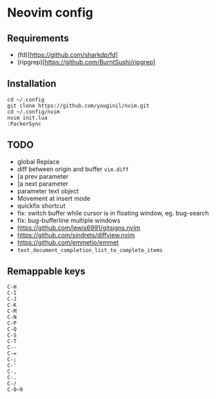 # Neovim config

## Requirements

- (fd)[https://github.com/sharkdp/fd]
- (ripgrep)[https://github.com/BurntSushi/ripgrep]

## Installation

```
cd ~/.config
git clone https://github.com/youginil/nvim.git
cd ~/.config/nvim
nvim init.lua
:PackerSync
```

## TODO

- global Replace
- diff between origin and buffer `vim.diff`
- [a prev parameter
- ]a next parameter
- parameter text object
- Movement at insert mode
- quickfix shortcut
- fix: switch buffer while cursor is in floating window, eg. bug-search
- fix: bug-bufferline multiple windows
- https://github.com/lewis6991/gitsigns.nvim
- https://github.com/sindrets/diffview.nvim
- https://github.com/emmetio/emmet
- `text_document_completion_list_to_complete_items`

## Remappable keys

```
C-H
C-I
C-J
C-K
C-M
C-N
C-P
C-Q
C-S
C-T
C--
C-=
C-;
C-'
C-,
C-.
C-/
C-0~9
```

